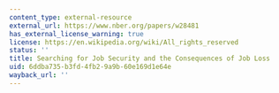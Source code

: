 ```yaml
---
content_type: external-resource
external_url: https://www.nber.org/papers/w28481
has_external_license_warning: true
license: https://en.wikipedia.org/wiki/All_rights_reserved
status: ''
title: Searching for Job Security and the Consequences of Job Loss
uid: 6ddba735-b3fd-4fb2-9a9b-60e169d1e64e
wayback_url: ''
---
```

